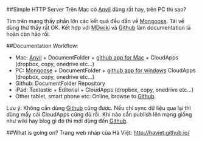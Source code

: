 ##Simple HTTP Server
Trên Mac có [Anvil] dùng rất hay, trên PC thì sao?

Tìm trên mạng thấy phần lớn các kết quả đều dẫn về [Mongoose]. Tải về dùng thử thấy rất OK. Kết hợp với [MDwiki] và [Github] làm documentation là hoàn cbn hảo rồi.

##Documentation Workflow:
- Mac: [Anvil] + DocumentFolder + [github app for Mac](https://mac.github.com/) + CloudApps (dropbox, copy, onedrive etc...)
- PC: [Mongoose] + DocumentFolder + [github app for windows](https://windows.github.com/) CloudApps (dropbox, copy, onedrive etc...)
- Github: DocumentFolder Repository
- iPad: Textastic + Editorial + CloudApps (dropbox, copy, onedrive etc...)
- Other tablet, smart phone etc: Online, browse to [Github].

Lưu ý: Không cần dùng [Github] cũng được. Nếu chỉ sync dữ liệu qua lại thì dùng mấy cái CloudApps cũng đủ rồi. Khi nào cần publish lên mạng giống như wiki hay blog gì đó thì mới dùng đến [Github].

[Mongoose]: https://code.google.com/p/mongoose/
[MDwiki]: http://dynalon.github.io/mdwiki/#!index.md
[Anvil]: http://anvilformac.com/
[Github]: http://github.com

##What is going on?
Trang web nháp của Hà Việt: http://haviet.github.io/

